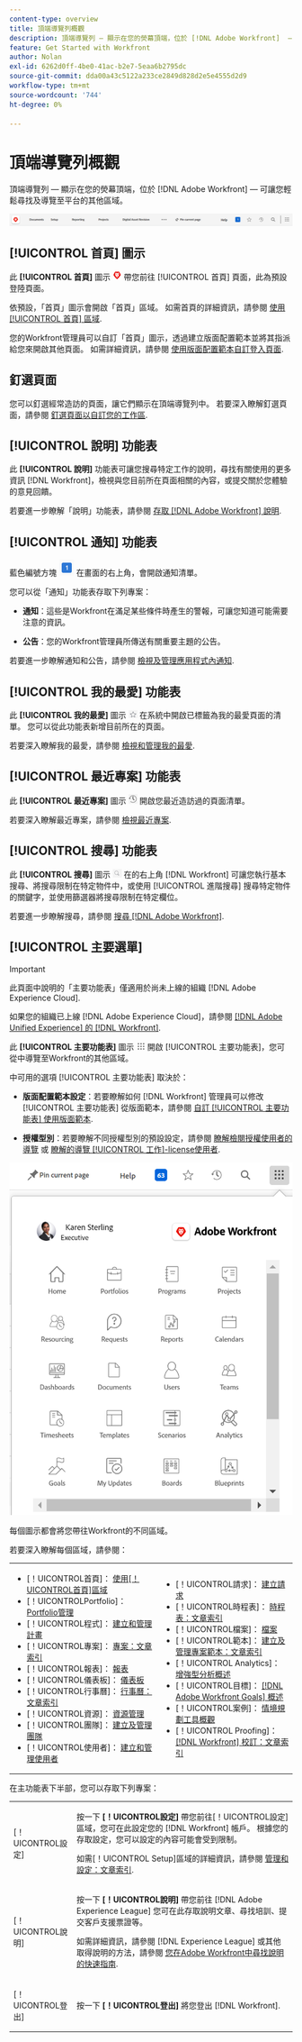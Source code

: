 ```yaml
---
content-type: overview
title: 頂端導覽列概觀
description: 頂端導覽列 — 顯示在您的熒幕頂端，位於 [!DNL Adobe Workfront]  — 可讓您輕鬆尋找及導覽至平台的其他區域。
feature: Get Started with Workfront
author: Nolan
exl-id: 6262d0ff-4be0-41ac-b2e7-5eaa6b2795dc
source-git-commit: dda00a43c5122a233ce2849d828d2e5e4555d2d9
workflow-type: tm+mt
source-wordcount: '744'
ht-degree: 0%

---
```


# 頂端導覽列概觀

<!--Audited: 01/2024-->

頂端導覽列 — 顯示在您的熒幕頂端，位於 [!DNL Adobe Workfront]  — 可讓您輕鬆尋找及導覽至平台的其他區域。

![頂端導覽列](assets/global-navigation-bar.png)

## [!UICONTROL 首頁] 圖示

此 **[!UICONTROL 首頁]** 圖示 ![](assets/home-icon.png) 帶您前往 [!UICONTROL 首頁] 頁面，此為預設登陸頁面。

依預設，「首頁」圖示會開啟「首頁」區域。 如需首頁的詳細資訊，請參閱 [使用 [!UICONTROL 首頁] 區域](../../workfront-basics/using-home/using-the-home-area/use-the-home-area.md).

您的Workfront管理員可以自訂「首頁」圖示，透過建立版面配置範本並將其指派給您來開啟其他頁面。 如需詳細資訊，請參閱 [使用版面配置範本自訂登入頁面](/help/quicksilver/administration-and-setup/customize-workfront/use-layout-templates/customize-landing-page.md).

## 釘選頁面

您可以釘選經常造訪的頁面，讓它們顯示在頂端導覽列中。 若要深入瞭解釘選頁面，請參閱 [釘選頁面以自訂您的工作區](../../workfront-basics/the-new-workfront-experience/pin-pages.md).

## [!UICONTROL 說明] 功能表

此 **[!UICONTROL 說明]** 功能表可讓您搜尋特定工作的說明，尋找有關使用的更多資訊 [!DNL Workfront]，檢視與您目前所在頁面相關的內容，或提交關於您體驗的意見回饋。

若要進一步瞭解「說明」功能表，請參閱 [存取 [!DNL Adobe Workfront] 說明](../../workfront-basics/navigate-workfront/workfront-navigation/access-workfront-help.md).

## [!UICONTROL 通知] 功能表

藍色編號方塊 ![](assets/notifications-icon.png) 在畫面的右上角，會開啟通知清單。

您可以從「通知」功能表存取下列專案：

* **通知**：這些是Workfront在滿足某些條件時產生的警報，可讓您知道可能需要注意的資訊。

* **公告**：您的Workfront管理員所傳送有關重要主題的公告。

若要進一步瞭解通知和公告，請參閱 [檢視及管理應用程式內通知](../../workfront-basics/using-notifications/view-and-manage-in-app-notifications.md).

## [!UICONTROL 我的最愛] 功能表

此 **[!UICONTROL 我的最愛]** 圖示 ![我的最愛](assets/favorites-icon-62x55.png) 在系統中開啟已標籤為我的最愛頁面的清單。 您可以從此功能表新增目前所在的頁面。

若要深入瞭解我的最愛，請參閱 [檢視和管理我的最愛](../../workfront-basics/navigate-workfront/recent-and-favorites/view-and-manage-favorites.md).

## [!UICONTROL 最近專案] 功能表

此 **[!UICONTROL 最近專案]** 圖示 ![[!UICONTROL 最近專案]](assets/recents-icon-40x43.png) 開啟您最近造訪過的頁面清單。

若要深入瞭解最近專案，請參閱 [檢視最近專案](../../workfront-basics/navigate-workfront/recent-and-favorites/view-recent-items.md).

## [!UICONTROL 搜尋] 功能表

此 **[!UICONTROL 搜尋]** 圖示 ![](assets/search-icon.png) 在的右上角 [!DNL Workfront] 可讓您執行基本搜尋、將搜尋限制在特定物件中，或使用 [!UICONTROL 進階搜尋] 搜尋特定物件的關鍵字，並使用篩選器將搜尋限制在特定欄位。

若要進一步瞭解搜尋，請參閱 [搜尋 [!DNL Adobe Workfront]](../../workfront-basics/navigate-workfront/search/search-workfront.md).

## [!UICONTROL 主要選單]

>[!IMPORTANT]
>
>此頁面中說明的「主要功能表」僅適用於尚未上線的組織 [!DNL Adobe Experience Cloud].
>
> 如果您的組織已上線 [!DNL Adobe Experience Cloud]，請參閱 [[!DNL Adobe Unified Experience] 的 [!DNL Workfront]](/help/quicksilver/workfront-basics/navigate-workfront/workfront-navigation/adobe-unified-experience.md).

此 **[!UICONTROL 主要功能表]** 圖示 ![主要功能表](assets/main-menu-icon.png) 開啟 [!UICONTROL 主要功能表]，您可從中導覽至Workfront的其他區域。

中可用的選項 [!UICONTROL 主要功能表] 取決於：

* **版面配置範本設定**：若要瞭解如何 [!DNL Workfront] 管理員可以修改 [!UICONTROL 主要功能表] 從版面範本，請參閱 [自訂 [!UICONTROL 主要功能表] 使用版面範本](../../administration-and-setup/customize-workfront/use-layout-templates/customize-main-menu.md).

* **授權型別**：若要瞭解不同授權型別的預設設定，請參閱 [瞭解檢閱授權使用者的導覽](../../workfront-basics/navigate-workfront/workfront-navigation/reviewer-global-navigation-bar.md) 或 [瞭解的導覽 [!UICONTROL 工作]-license使用者](../../workfront-basics/navigate-workfront/workfront-navigation/worker-global-navigation-bar.md).

![主要功能表選項](assets/main-menu-options-350x481.png)

每個圖示都會將您帶往Workfront的不同區域。

若要深入瞭解每個區域，請參閱：

<!--
<p data-mc-conditions="QuicksilverOrClassic.Draft mode">(NOTE: Update screenshot and add icons for new products/features.)</p>
-->

<table style="table-layout:auto"> 
 <col> 
 <col> 
 <tbody> 
  <tr> 
   <td> 
    <ul> 
     <li>[！UICONTROL首頁]： <a href="../../workfront-basics/using-home/using-the-home-area/use-the-home-area.md" class="MCXref xref">使用[！UICONTROL首頁]區域</a></li> 
     <li>[！UICONTROLPortfolio]： <a href="../../manage-work/portfolios/portfolio-management-overview.md" class="MCXref xref">Portfolio管理</a></li> 
     <li>[！UICONTROL程式]： <a href="../../manage-work/portfolios/create-and-manage-programs/create-and-manage-programs.md" class="MCXref xref">建立和管理計畫 </a></li> 
     <li>[！UICONTROL專案]： <a href="../../manage-work/projects/projects-overview.md" class="MCXref xref">專案：文章索引</a></li> 
     <li>[！UICONTROL報表]： <a href="../../reports-and-dashboards/reports/reports-overview.md" class="MCXref xref">報表</a></li> 
     <li>[！UICONTROL儀表板]： <a href="../../reports-and-dashboards/dashboards/dashboards-overview.md" class="MCXref xref">儀表板</a></li> 
     <li>[！UICONTROL行事曆]： <a href="../../reports-and-dashboards/reports/calendars/calendars.md" class="MCXref xref">行事曆：文章索引</a></li> 
     <li>[！UICONTROL資源]： <a href="../../resource-mgmt/resource-mgmt-overview/resource-management-overview.md" class="MCXref xref">資源管理 </a></li> 
     <li>[！UICONTROL團隊]： <a href="../../people-teams-and-groups/create-and-manage-teams/create-and-mange-teams.md" class="MCXref xref">建立及管理團隊</a></li> 
     <li>[！UICONTROL使用者]： <a href="../../administration-and-setup/add-users/create-and-manage-users/create-and-manage-users.md" class="MCXref xref">建立和管理使用者</a></li> 
    </ul> </td> 
   <td> 
    <ul> 
     <li>[！UICONTROL請求]： <a href="../../manage-work/requests/create-requests/create-requests.md" class="MCXref xref">建立請求</a></li> 
     <li>[！UICONTROL時程表]： <a href="../../timesheets/timesheets-all.md" class="MCXref xref">時程表：文章索引</a></li> 
     <li>[！UICONTROL檔案]： <a href="../../documents/documents-overview.md" class="MCXref xref">檔案</a></li> 
     <li>[！UICONTROL範本]： <a href="../../manage-work/projects/create-and-manage-templates/create-manage-templates.md" class="MCXref xref">建立及管理專案範本：文章索引</a></li> 
     <li>[！UICONTROL Analytics]： <a href="../../enhanced-analytics/enhanced-analytics-overview.md" class="MCXref xref">增強型分析概述</a></li> 
     <li>[！UICONTROL目標]： <a href="../../workfront-goals/goal-management/wf-goals-overview.md" class="MCXref xref">[!DNL Adobe Workfront Goals] 概述</a></li> 
     <li>[！UICONTROL案例]： <a href="../../scenario-planner/scenario-planner-overview.md" class="MCXref xref">情境規劃工具概觀</a></li> 
     <li>[！UICONTROL Proofing]： <a href="../../workfront-proof/workfront-proof.md" class="MCXref xref">[!DNL Workfront] 校訂：文章索引</a></li> 
    </ul> </td> 
  </tr> 
 </tbody> 
</table>

在主功能表下半部，您可以存取下列專案：

<table style="table-layout:auto"> 
 <col> 
 <col> 
 <tbody> 
  <tr> 
   <td> <p class="bold">[！UICONTROL設定]</p> </td> 
   <td> <p>按一下 <b>[！UICONTROL設定]</b> 帶您前往[！UICONTROL設定]區域，您可在此設定您的 [!DNL Workfront] 帳戶。 根據您的存取設定，您可以設定的內容可能會受到限制。</p> <p>如需[！UICONTROL Setup]區域的詳細資訊，請參閱 <a href="../../administration-and-setup/administration-and-setup.md" class="MCXref xref">管理和設定：文章索引</a>.</p> </td> 
  </tr> 
  <tr> 
   <td> <p class="bold">[！UICONTROL說明]</p> </td> 
   <td> <p>按一下 <b>[！UICONTROL說明]</b> 帶您前往 [!DNL Adobe Experience League] 您可在此存取說明文章、尋找培訓、提交客戶支援票證等。</p> <p>如需詳細資訊，請參閱 [!DNL Experience League] 或其他取得說明的方法，請參閱 <a href="../../workfront-basics/tips-tricks-and-troubleshooting/guide-for-help-in-workfront.md" class="MCXref xref">您在Adobe Workfront中尋找說明的快速指南</a>.</p> </td> 
  </tr>

<tr> 
   <td> <p class="bold">[！UICONTROL登出]</p> </td> 
   <td>按一下 <b>[！UICONTROL登出]</b> 將您登出 [!DNL Workfront].</td> 
  </tr> 
 </tbody> 
</table>
